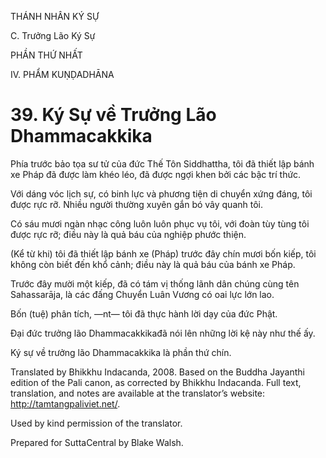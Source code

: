 THÁNH NHÂN KÝ SỰ

C. Trưởng Lão Ký Sự

PHẦN THỨ NHẤT

IV. PHẨM KUṆḌADHĀNA

# 39\. Ký Sự về Trưởng Lão Dhammacakkika

Phía trước bảo tọa sư tử của đức Thế Tôn Siddhattha, tôi đã thiết lập bánh xe Pháp đã được làm khéo léo, đã được ngợi khen bởi các bậc trí thức.

Với dáng vóc lịch sự, có binh lực và phương tiện di chuyển xứng đáng, tôi được rực rỡ. Nhiều người thường xuyên gắn bó vây quanh tôi.

Có sáu mươi ngàn nhạc công luôn luôn phục vụ tôi, với đoàn tùy tùng tôi được rực rỡ; điều này là quả báu của nghiệp phước thiện.

(Kể từ khi) tôi đã thiết lập bánh xe (Pháp) trước đây chín mươi bốn kiếp, tôi không còn biết đến khổ cảnh; điều này là quả báu của bánh xe Pháp.

Trước đây mười một kiếp, đã có tám vị thống lãnh dân chúng cùng tên Sahassarāja, là các đấng Chuyển Luân Vương có oai lực lớn lao.

Bốn (tuệ) phân tích, ―nt― tôi đã thực hành lời dạy của đức Phật.

Đại đức trưởng lão Dhammacakkikađã nói lên những lời kệ này như thế ấy.

Ký sự về trưởng lão Dhammacakkika là phần thứ chín.

Translated by Bhikkhu Indacanda, 2008. Based on the Buddha Jayanthi edition of the Pali canon, as corrected by Bhikkhu Indacanda. Full text, translation, and notes are available at the translator’s website: http://tamtangpaliviet.net/.

Used by kind permission of the translator.

Prepared for SuttaCentral by Blake Walsh.